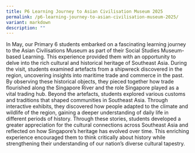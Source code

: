 ```yaml
---
title: P6 Learning Journey to Asian Civilisation Museum 2025
permalink: /p6-learning-journey-to-asian-civilisation-museum-2025/
variant: markdown
description: ""
---
```




In May, our Primary 6 students embarked on a fascinating learning journey to the Asian Civilisations Museum as part of their Social Studies Museum-based Learning. This experience provided them with an opportunity to delve into the rich cultural and historical heritage of Southeast Asia.
During the visit, students examined artefacts from a shipwreck discovered in the region, uncovering insights into maritime trade and commerce in the past. By observing these historical objects, they pieced together how trade flourished along the Singapore River and the role Singapore played as a vital trading hub.
Beyond the artefacts, students explored various customs and traditions that shaped communities in Southeast Asia. Through interactive exhibits, they discovered how people adapted to the climate and wildlife of the region, gaining a deeper understanding of daily life in different periods of history.
Through these stories, students developed a greater appreciation for the cultural connections across Southeast Asia and reflected on how Singapore’s heritage has evolved over time. This enriching experience encouraged them to think critically about history while strengthening their understanding of our nation’s diverse cultural tapestry.